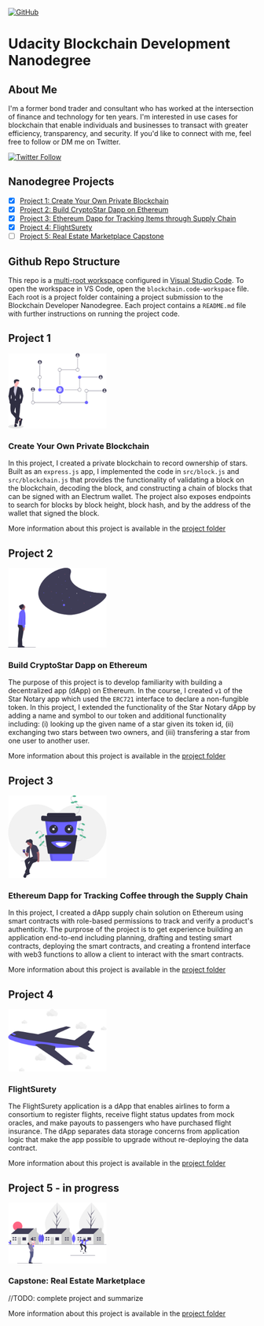 [![GitHub](https://img.shields.io/github/license/galen211/udacity-blockchain-developer?style=flat-square)](LICENSE.md)

# Udacity Blockchain Development Nanodegree

## About Me
I'm a former bond trader and consultant who has worked at the intersection of finance and technology for ten years.  I'm interested in use cases for blockchain that enable individuals and businesses to transact with greater efficiency, transparency, and security.  If you'd like to connect with me, feel free to follow or DM me on Twitter.

[![Twitter Follow](https://img.shields.io/twitter/follow/galen211?label=Follow&style=social)](https://twitter.com/intent/follow?screen_name=galen211)

## Nanodegree Projects

- [x] [Project 1: Create Your Own Private Blockchain](#project-1)
- [x] [Project 2: Build CryptoStar Dapp on Ethereum](#project-2)
- [x] [Project 3: Ethereum Dapp for Tracking Items through Supply Chain](#project-3)
- [x] [Project 4: FlightSurety](#project-4)
- [ ] [Project 5: Real Estate Marketplace Capstone](#project-5)

## Github Repo Structure
This repo is a [multi-root workspace](https://code.visualstudio.com/docs/editor/multi-root-workspaces) configured in [Visual Studio Code](https://code.visualstudio.com/).  To open the workspace in VS Code, open the `blockchain.code-workspace` file.  Each root is a project folder containing a project submission to the Blockchain Developer Nanodegree.  Each project contains a `README.md` file with further instructions on running the project code.

## Project 1
<img src="assets/undraw/project1.svg" width="200"/>

### Create Your Own Private Blockchain
In this project, I created a private blockchain to record ownership of stars.  Built as an `express.js` app, I implemented the code in `src/block.js` and `src/blockchain.js` that provides the functionality of validating a block on the blockchain, decoding the block, and constructing a chain of blocks that can be signed with an Electrum wallet.  The project also exposes endpoints to search for blocks by block height, block hash, and by the address of the wallet that signed the block.

More information about this project is available in the [project folder](/project1/)

## Project 2
<img src="assets/undraw/project2.svg" width="200"/>

### Build CryptoStar Dapp on Ethereum
The purpose of this project is to develop familiarity with building a decentralized app (dApp) on Ethereum.  In the course, I created `v1` of the Star Notary app which used the `ERC721` interface to declare a non-fungible token.  In this project, I extended the functionality of the Star Notary dApp by adding a name and symbol to our token and additional functionality including: (i) looking up the given name of a star given its token id, (ii) exchanging two stars between two owners, and (iii) transfering a star from one user to another user.

More information about this project is available in the [project folder](/project2/)

## Project 3
<img src="assets/undraw/project3.svg" width="200"/>

### Ethereum Dapp for Tracking Coffee through the Supply Chain
In this project, I created a dApp supply chain solution on Ethereum using smart contracts with role-based permissions to track and verify a product's authenticity.  The purprose of the project is to get experience building an application end-to-end including planning, drafting and testing smart contracts, deploying the smart contracts, and creating a frontend interface with web3 functions to allow a client to interact with the smart contracts.

More information about this project is available in the [project folder](/project3/)

## Project 4
<img src="assets/undraw/project4.svg" width="200"/>

### FlightSurety
The FlightSurety application is a dApp that enables airlines to form a consortium to register flights, receive flight status updates from mock oracles, and make payouts to passengers who have purchased flight insurance.  The dApp separates data storage concerns from application logic that make the app possible to upgrade without re-deploying the data contract.

More information about this project is available in the [project folder](/project4/)

## Project 5 - **in progress**
<img src="assets/undraw/project5.svg" width="200"/>

### Capstone: Real Estate Marketplace
//TODO: complete project and summarize

More information about this project is available in the [project folder](/project5/)
